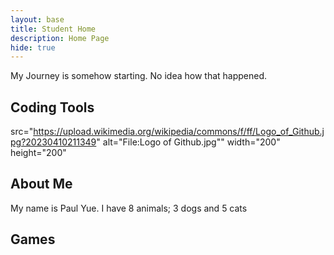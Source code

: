 ```yaml
---
layout: base
title: Student Home 
description: Home Page
hide: true
---
```


My Journey is somehow starting. No idea how that happened.

## Coding Tools

<img> src="https://upload.wikimedia.org/wikipedia/commons/f/ff/Logo_of_Github.jpg?20230410211349" alt="File:Logo of Github.jpg"" width="200" height="200" </img>


## About Me
My name is Paul Yue.
I have 8 animals; 3 dogs and 5 cats

## Games
